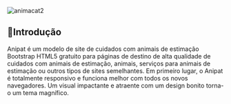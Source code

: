 ![animacat2](https://github.com/Arthursouzafut22/website-animalpet/assets/128741183/f0046980-f684-4a40-adc7-91013384a5ae)

## 🐶Introdução

Anipat é um modelo de site de cuidados com animais de estimação Bootstrap HTML5 gratuito para páginas de destino de alta qualidade de cuidados com animais de estimação, animais, serviços para animais de estimação ou outros tipos de sites semelhantes. Em primeiro lugar, o Anipat é totalmente responsivo e funciona melhor com todos os novos navegadores. Um visual impactante e atraente com um design bonito torna-o um tema magnífico.
